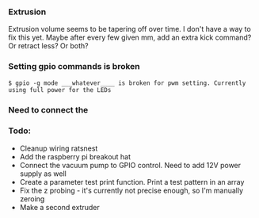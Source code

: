 ### Extrusion 
Extrusion volume seems to be tapering off over time. I don't have a way to fix this yet. 
Maybe after every few given mm, add an extra kick command? Or retract less? Or both?  

### Setting gpio commands is broken 
```
$ gpio -g mode ___whatever____ is broken for pwm setting. Currently using full power for the LEDs 
```

### Need to connect the 



### Todo: 
* Cleanup wiring ratsnest 
* Add the raspberry pi breakout hat 
* Connect the vacuum pump to GPIO control. Need to add 12V power supply as well 
* Create a parameter test print function. Print a test pattern in an array 
* Fix the z probing - it's currently not precise enough, so I'm manually zeroing 
* Make a second extruder 

